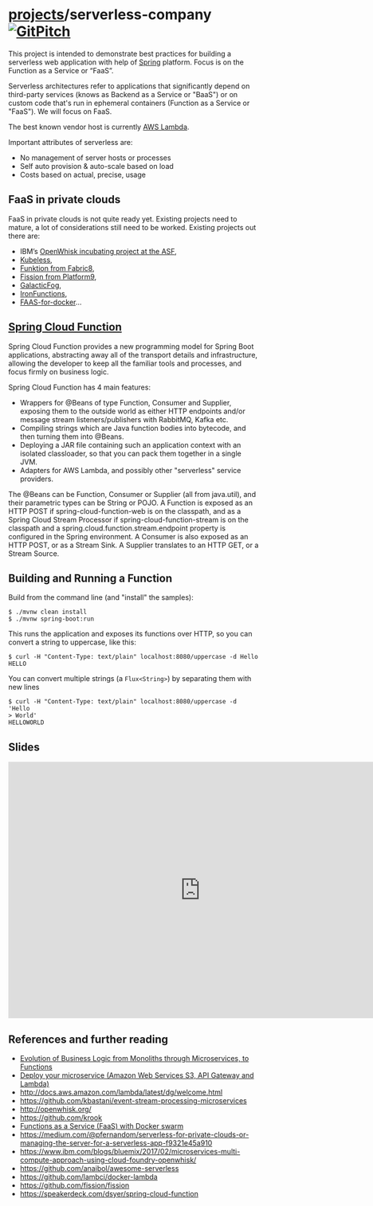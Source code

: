 # [projects](http://idugalic.github.io/projects)/serverless-company [![GitPitch](https://gitpitch.com/assets/badge.svg)](https://gitpitch.com/idugalic/serverless-company/master?grs=github&t=white)

This project is intended to demonstrate best practices for building a serverless web application with help of [Spring](https://github.com/markfisher/spring-cloud-function) platform. Focus is on the Function as a Service or “FaaS”.

Serverless architectures refer to applications that significantly depend on third-party services (knows as Backend as a Service or "BaaS") or on custom code that's run in ephemeral containers (Function as a Service or "FaaS"). We will focus on FaaS.

The best known vendor host is currently [AWS Lambda](https://aws.amazon.com/lambda/).

Important attributes of serverless are:

 - No management of server hosts or processes
 - Self auto provision & auto-scale based on load
 - Costs based on actual, precise, usage
 
## FaaS in private clouds

FaaS in private clouds is not quite ready yet. Existing projects need to mature, a lot of considerations still need to be worked.
Existing projects out there are:

- IBM’s [OpenWhisk incubating project at the ASF](https://github.com/openwhisk/openwhisk), 
- [Kubeless](https://github.com/kubeless/kubeless), 
- [Funktion from Fabric8](https://github.com/funktionio/funktion), 
- [Fission from Platform9](https://github.com/fission/fission), 
- [GalacticFog](http://www.galacticfog.com), 
- [IronFunctions](https://github.com/iron-io/functions), 
- [FAAS-for-docker](https://github.com/alexellis/faas)...

## [Spring Cloud Function](https://github.com/markfisher/spring-cloud-function)

Spring Cloud Function provides a new programming model for Spring Boot applications, abstracting away all of the transport details and infrastructure, allowing the developer to keep all the familiar tools and processes, and focus firmly on business logic.

Spring Cloud Function has 4 main features:

- Wrappers for @Beans of type Function, Consumer and Supplier, exposing them to the outside world as either HTTP endpoints and/or message stream listeners/publishers with RabbitMQ, Kafka etc.
- Compiling strings which are Java function bodies into bytecode, and then turning them into @Beans.
- Deploying a JAR file containing such an application context with an isolated classloader, so that you can pack them together in a single JVM.
- Adapters for AWS Lambda, and possibly other "serverless" service providers.

The @Beans can be Function, Consumer or Supplier (all from java.util), and their parametric types can be String or POJO. A Function is exposed as an HTTP POST if spring-cloud-function-web is on the classpath, and as a Spring Cloud Stream Processor if spring-cloud-function-stream is on the classpath and a spring.cloud.function.stream.endpoint property is configured in the Spring environment. A Consumer is also exposed as an HTTP POST, or as a Stream Sink. A Supplier translates to an HTTP GET, or a Stream Source.


## Building and Running a Function

Build from the command line (and "install" the samples):

```
$ ./mvnw clean install
$ ./mvnw spring-boot:run
```

This runs the application and exposes its functions over HTTP, so you can convert a string to uppercase, like this:

```
$ curl -H "Content-Type: text/plain" localhost:8080/uppercase -d Hello
HELLO
```

You can convert multiple strings (a `Flux<String>`) by separating them
with new lines

```
$ curl -H "Content-Type: text/plain" localhost:8080/uppercase -d 'Hello
> World'
HELLOWORLD
```


## Slides

<iframe width='770' height='515' src='https://gitpitch.com/idugalic/serverless-company/master?grs=github&t=white' frameborder='0' allowfullscreen></iframe>


## References and further reading

- [Evolution of Business Logic from Monoliths through Microservices, to Functions](https://read.acloud.guru/evolution-of-business-logic-from-monoliths-through-microservices-to-functions-ff464b95a44d)
- [Deploy your microservice (Amazon Web Services S3, API Gateway and Lambda)](https://www.youtube.com/watch?list=PLVe-2wcL84b8c09AKImmAISiEI6vPefON&v=6ZzGx79Nz4o)
- http://docs.aws.amazon.com/lambda/latest/dg/welcome.html
- https://github.com/kbastani/event-stream-processing-microservices
- http://openwhisk.org/
- https://github.com/krook
- [Functions as a Service (FaaS) with Docker swarm](http://blog.alexellis.io/functions-as-a-service)
- https://medium.com/@pfernandom/serverless-for-private-clouds-or-managing-the-server-for-a-serverless-app-f9321e45a910
- https://www.ibm.com/blogs/bluemix/2017/02/microservices-multi-compute-approach-using-cloud-foundry-openwhisk/
- https://github.com/anaibol/awesome-serverless
- https://github.com/lambci/docker-lambda
- https://github.com/fission/fission
- https://speakerdeck.com/dsyer/spring-cloud-function


